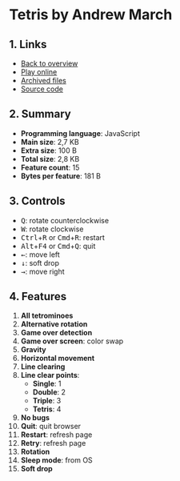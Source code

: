 # Tetris by Andrew March

## 1. Links

- [Back to overview](../README.md)
- [Play online](https://nineteendo.github.io/tetris4karchive/tetris-5/archive)
- [Archived files](https://github.com/nineteendo/tetris4karchive/tree/main/tetris-5/archive)
- [Source code](https://codegolf.stackexchange.com/a/167445/120787)

## 2. Summary

- **Programming language**: JavaScript
- **Main size**: 2,7 KB
- **Extra size**: 100 B
- **Total size**: 2,8 KB
- **Feature count**: 15
- **Bytes per feature**: 181 B

## 3. Controls

- <kbd>Q</kbd>: rotate counterclockwise
- <kbd>W</kbd>: rotate clockwise
- <kbd>Ctrl</kbd>+<kbd>R</kbd> or <kbd>Cmd</kbd>+<kbd>R</kbd>: restart
- <kbd>Alt</kbd>+<kbd>F4</kbd> or <kbd>Cmd</kbd>+<kbd>Q</kbd>: quit
- <kbd>←</kbd>: move left
- <kbd>↓</kbd>: soft drop
- <kbd>→</kbd>: move right

## 4. Features

1. **All tetrominoes**
2. **Alternative rotation**
3. **Game over detection**
4. **Game over screen**: color swap
5. **Gravity**
6. **Horizontal movement**
7. **Line clearing**
8. **Line clear points**:
    - **Single**: 1
    - **Double**: 2
    - **Triple**: 3
    - **Tetris**: 4
9. **No bugs**
10. **Quit**: quit browser
11. **Restart**: refresh page
12. **Retry**: refresh page
13. **Rotation**
14. **Sleep mode**: from OS
15. **Soft drop**